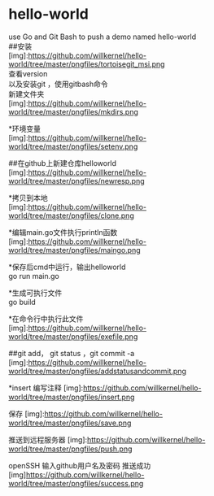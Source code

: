 # hello-world<br>
use Go and Git Bash to push a demo named hello-world<br>
##安装 <br>
[img]:https://github.com/willkernel/hello-world/tree/master/pngfiles/tortoisegit_msi.png<br>
查看version<br>
以及安装git ，使用gitbash命令<br>
新建文件夹<br>
[img]:https://github.com/willkernel/hello-world/tree/master/pngfiles/mkdirs.png<br>

*环境变量<br>
[img]:https://github.com/willkernel/hello-world/tree/master/pngfiles/setenv.png<br>

##在github上新建仓库helloworld<br>
[img]:https://github.com/willkernel/hello-world/tree/master/pngfiles/newresp.png<br>

*拷贝到本地<br>
[img]:https://github.com/willkernel/hello-world/tree/master/pngfiles/clone.png<br>

*编辑main.go文件执行println函数<br>
[img]:https://github.com/willkernel/hello-world/tree/master/pngfiles/maingo.png<br>

*保存后cmd中运行，输出helloworld<br>
go run main.go<br>

*生成可执行文件<br>
go build<br>

*在命令行中执行此文件<br>
[img]:https://github.com/willkernel/hello-world/tree/master/pngfiles/exefile.png<br>

##git add， git status ，git commit -a 
[img]:https://github.com/willkernel/hello-world/tree/master/pngfiles/addstatusandcommit.png<br>

*insert 编写注释
[img]:https://github.com/willkernel/hello-world/tree/master/pngfiles/insert.png<br>

保存
[img]:https://github.com/willkernel/hello-world/tree/master/pngfiles/save.png<br>

推送到远程服务器
[img]:https://github.com/willkernel/hello-world/tree/master/pngfiles/push.png<br>


openSSH 输入github用户名及密码
推送成功<br>
[img]https://github.com/willkernel/hello-world/tree/master/pngfiles/success.png

